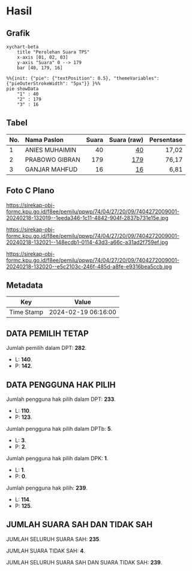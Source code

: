 # Hasil

## Grafik

```mermaid
xychart-beta
    title "Perolehan Suara TPS"
    x-axis [01, 02, 03]
    y-axis "Suara" 0 --> 179
    bar [40, 179, 16]
```

```mermaid
%%{init: {"pie": {"textPosition": 0.5}, "themeVariables": {"pieOuterStrokeWidth": "5px"}} }%%
pie showData
    "1" : 40
    "2" : 179
    "3" : 16
```

## Tabel

| No. | Nama Paslon    | Suara | Suara (raw) | Persentase |
|:--- |:-------------- | -----:| -----------:| ----------:|
| 1   | ANIES MUHAIMIN | 40    | [40][p-1]   | 17,02      |
| 2   | PRABOWO GIBRAN | 179   | [179][p-2]  | 76,17      |
| 3   | GANJAR MAHFUD  | 16    | [16][p-3]   | 6,81       |


[p-1]: https://github.com/gigit-pemilu/pemilu-2024-74-sulawesi-tenggara/blob/main/pilpres/hitung-suara/sub/74-sulawesi-tenggara/sub/04-buton/sub/27-siotapina/sub/2009-manuru/sub/001-tps/sub/paslon-1.txt
[p-2]: https://github.com/gigit-pemilu/pemilu-2024-74-sulawesi-tenggara/blob/main/pilpres/hitung-suara/sub/74-sulawesi-tenggara/sub/04-buton/sub/27-siotapina/sub/2009-manuru/sub/001-tps/sub/paslon-2.txt
[p-3]: https://github.com/gigit-pemilu/pemilu-2024-74-sulawesi-tenggara/blob/main/pilpres/hitung-suara/sub/74-sulawesi-tenggara/sub/04-buton/sub/27-siotapina/sub/2009-manuru/sub/001-tps/sub/paslon-3.txt

## Foto C Plano

https://sirekap-obj-formc.kpu.go.id/f8ee/pemilu/ppwp/74/04/27/20/09/7404272009001-20240218-132019--1eeda346-1c11-4842-904f-2837b731e15e.jpg

https://sirekap-obj-formc.kpu.go.id/f8ee/pemilu/ppwp/74/04/27/20/09/7404272009001-20240218-132021--148ecdb1-0114-43d3-a66c-a31ad2f759ef.jpg

https://sirekap-obj-formc.kpu.go.id/f8ee/pemilu/ppwp/74/04/27/20/09/7404272009001-20240218-132020--e5c2103c-246f-485d-a8fe-e9316bea5ccb.jpg


## Metadata

| Key        | Value               |
| ---------- | ------------------- |
| Time Stamp | 2024-02-19 06:16:00 |


## DATA PEMILIH TETAP

Jumlah pemilih dalam DPT: **282**.
 * L: **140**.
 * P: **142**.

## DATA PENGGUNA HAK PILIH

Jumlah pengguna hak pilih dalam DPT: **233**.
 * L: **110**.
 * P: **123**.

Jumlah pengguna hak pilih dalam DPTb: **5**.
 * L: **3**.
 * P: **2**.

Jumlah pengguna hak pilih dalam DPK: **1**.
 * L: **1**.
 * P: **0**.

Jumlah pengguna hak pilih: **239**.
 * L: **114**.
 * P: **125**.

## JUMLAH SUARA SAH DAN TIDAK SAH

JUMLAH SELURUH SUARA SAH: **235**.

JUMLAH SUARA TIDAK SAH: **4**.

JUMLAH SELURUH SUARA SAH DAN SUARA TIDAK SAH: **239**.


